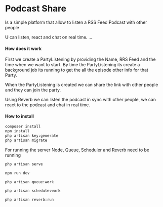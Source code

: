 # Podcast Share

Is a simple platform that allow to listen a RSS Feed Podcast with other people

U can listen, react and chat on real time.
...

#### How does it work

First we create a PartyListening by providing the Name, RRS Feed and the time when we want to start. By time the
PartyListening its create a background job its running to get the all the episode other info for that Party.

When the PartyListening is created we can share the link with other people and they can join the party.

Using Reverb we can listen the podcast in sync with other people, we can react to the podcast and chat in real time.

#### How to install

```bash
composer install
npm install
php artisan key:generate
php artisan migrate
```

For running the server Node, Queue, Scheduler and Reverb need to be running

```bash
php artisan serve
```

```bash
npm run dev
```

```bash
php artisan queue:work
```

```bash
php artisan schedule:work
```

```bash
php artisan reverb:run
```



